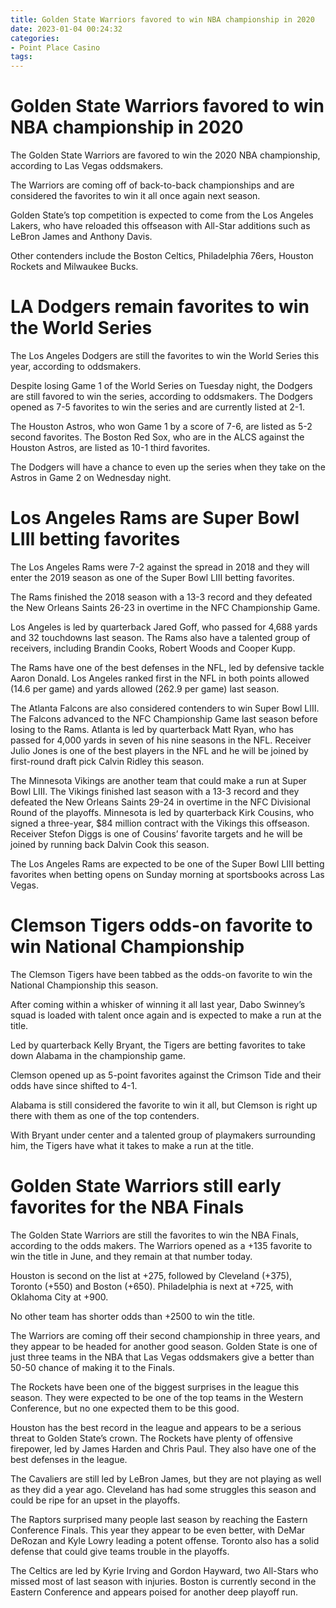 ```yaml
---
title: Golden State Warriors favored to win NBA championship in 2020
date: 2023-01-04 00:24:32
categories:
- Point Place Casino
tags:
---
```



#  Golden State Warriors favored to win NBA championship in 2020

The Golden State Warriors are favored to win the 2020 NBA championship, according to Las Vegas oddsmakers.

The Warriors are coming off of back-to-back championships and are considered the favorites to win it all once again next season.

Golden State’s top competition is expected to come from the Los Angeles Lakers, who have reloaded this offseason with All-Star additions such as LeBron James and Anthony Davis.

Other contenders include the Boston Celtics, Philadelphia 76ers, Houston Rockets and Milwaukee Bucks.

#  LA Dodgers remain favorites to win the World Series

The Los Angeles Dodgers are still the favorites to win the World Series this year, according to oddsmakers.

Despite losing Game 1 of the World Series on Tuesday night, the Dodgers are still favored to win the series, according to oddsmakers. The Dodgers opened as 7-5 favorites to win the series and are currently listed at 2-1.

The Houston Astros, who won Game 1 by a score of 7-6, are listed as 5-2 second favorites. The Boston Red Sox, who are in the ALCS against the Houston Astros, are listed as 10-1 third favorites.

The Dodgers will have a chance to even up the series when they take on the Astros in Game 2 on Wednesday night.

#  Los Angeles Rams are Super Bowl LIII betting favorites

The Los Angeles Rams were 7-2 against the spread in 2018 and they will enter the 2019 season as one of the Super Bowl LIII betting favorites.

The Rams finished the 2018 season with a 13-3 record and they defeated the New Orleans Saints 26-23 in overtime in the NFC Championship Game.

Los Angeles is led by quarterback Jared Goff, who passed for 4,688 yards and 32 touchdowns last season. The Rams also have a talented group of receivers, including Brandin Cooks, Robert Woods and Cooper Kupp.

The Rams have one of the best defenses in the NFL, led by defensive tackle Aaron Donald. Los Angeles ranked first in the NFL in both points allowed (14.6 per game) and yards allowed (262.9 per game) last season.

The Atlanta Falcons are also considered contenders to win Super Bowl LIII. The Falcons advanced to the NFC Championship Game last season before losing to the Rams. Atlanta is led by quarterback Matt Ryan, who has passed for 4,000 yards in seven of his nine seasons in the NFL. Receiver Julio Jones is one of the best players in the NFL and he will be joined by first-round draft pick Calvin Ridley this season.

The Minnesota Vikings are another team that could make a run at Super Bowl LIII. The Vikings finished last season with a 13-3 record and they defeated the New Orleans Saints 29-24 in overtime in the NFC Divisional Round of the playoffs. Minnesota is led by quarterback Kirk Cousins, who signed a three-year, $84 million contract with the Vikings this offseason. Receiver Stefon Diggs is one of Cousins’ favorite targets and he will be joined by running back Dalvin Cook this season.

The Los Angeles Rams are expected to be one of the Super Bowl LIII betting favorites when betting opens on Sunday morning at sportsbooks across Las Vegas.

#  Clemson Tigers odds-on favorite to win National Championship

The Clemson Tigers have been tabbed as the odds-on favorite to win the National Championship this season.

After coming within a whisker of winning it all last year, Dabo Swinney’s squad is loaded with talent once again and is expected to make a run at the title.

Led by quarterback Kelly Bryant, the Tigers are betting favorites to take down Alabama in the championship game.

Clemson opened up as 5-point favorites against the Crimson Tide and their odds have since shifted to 4-1.

Alabama is still considered the favorite to win it all, but Clemson is right up there with them as one of the top contenders.

With Bryant under center and a talented group of playmakers surrounding him, the Tigers have what it takes to make a run at the title.

#  Golden State Warriors still early favorites for the NBA Finals

The Golden State Warriors are still the favorites to win the NBA Finals, according to the odds makers. The Warriors opened as a +135 favorite to win the title in June, and they remain at that number today.

Houston is second on the list at +275, followed by Cleveland (+375), Toronto (+550) and Boston (+650). Philadelphia is next at +725, with Oklahoma City at +900.

No other team has shorter odds than +2500 to win the title.

The Warriors are coming off their second championship in three years, and they appear to be headed for another good season. Golden State is one of just three teams in the NBA that Las Vegas oddsmakers give a better than 50-50 chance of making it to the Finals.

The Rockets have been one of the biggest surprises in the league this season. They were expected to be one of the top teams in the Western Conference, but no one expected them to be this good.

Houston has the best record in the league and appears to be a serious threat to Golden State’s crown. The Rockets have plenty of offensive firepower, led by James Harden and Chris Paul. They also have one of the best defenses in the league.

The Cavaliers are still led by LeBron James, but they are not playing as well as they did a year ago. Cleveland has had some struggles this season and could be ripe for an upset in the playoffs.

The Raptors surprised many people last season by reaching the Eastern Conference Finals. This year they appear to be even better, with DeMar DeRozan and Kyle Lowry leading a potent offense. Toronto also has a solid defense that could give teams trouble in the playoffs.

The Celtics are led by Kyrie Irving and Gordon Hayward, two All-Stars who missed most of last season with injuries. Boston is currently second in the Eastern Conference and appears poised for another deep playoff run.